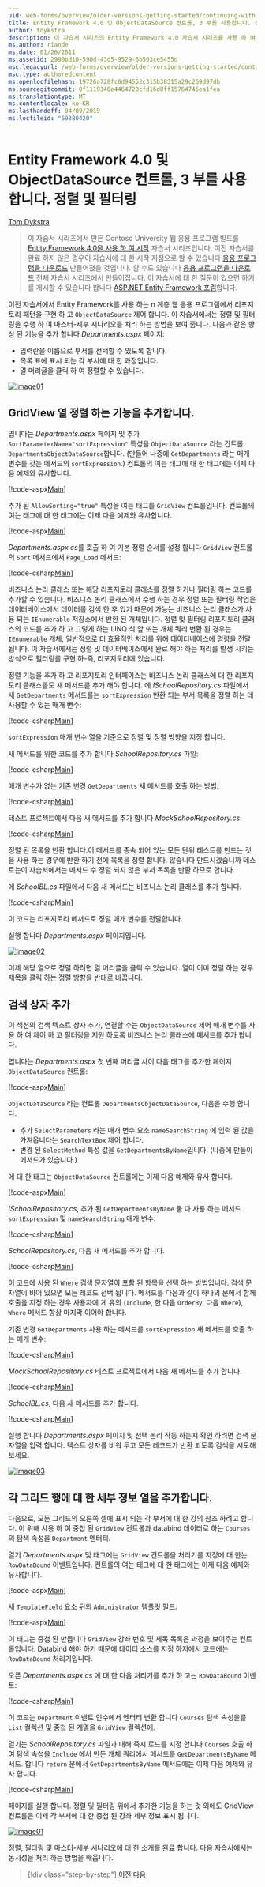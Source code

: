 ```yaml
---
uid: web-forms/overview/older-versions-getting-started/continuing-with-ef/using-the-entity-framework-and-the-objectdatasource-control-part-3-sorting-and-filtering
title: Entity Framework 4.0 및 ObjectDataSource 컨트롤, 3 부를 사용합니다. 정렬 및 필터링 | Microsoft Docs
author: tdykstra
description: 이 자습서 시리즈의 Entity Framework 4.0 자습서 시리즈를 사용 하 여 시작 하 여 만든 Contoso University 웹 응용 프로그램 기반으로 합니다. I...
ms.author: riande
ms.date: 01/26/2011
ms.assetid: 2990bd10-590d-43d5-9529-6b503ce5455d
msc.legacyurl: /web-forms/overview/older-versions-getting-started/continuing-with-ef/using-the-entity-framework-and-the-objectdatasource-control-part-3-sorting-and-filtering
msc.type: authoredcontent
ms.openlocfilehash: 19726a728fc6d94552c315b38315a29c269d97db
ms.sourcegitcommit: 0f1119340e4464720cfd16d0ff15764746ea1fea
ms.translationtype: MT
ms.contentlocale: ko-KR
ms.lasthandoff: 04/09/2019
ms.locfileid: "59380420"
---
```

# <a name="using-the-entity-framework-40-and-the-objectdatasource-control-part-3-sorting-and-filtering"></a>Entity Framework 4.0 및 ObjectDataSource 컨트롤, 3 부를 사용합니다. 정렬 및 필터링

[Tom Dykstra](https://github.com/tdykstra)

> 이 자습서 시리즈에서 만든 Contoso University 웹 응용 프로그램 빌드를 [Entity Framework 4.0을 사용 하 여 시작](https://asp.net/entity-framework/tutorials#Getting%20Started) 자습서 시리즈입니다. 이전 자습서를 완료 하지 않은 경우이 자습서에 대 한 시작 지점으로 할 수 있습니다 [응용 프로그램을 다운로드](https://code.msdn.microsoft.com/ASPNET-Web-Forms-97f8ee9a) 만들어졌을 것입니다. 할 수도 있습니다 [응용 프로그램을 다운로드](https://code.msdn.microsoft.com/ASPNET-Web-Forms-6c7197aa) 전체 자습서 시리즈에서 만들어집니다. 이 자습서에 대 한 질문이 있으면 하기를 게시할 수 있습니다 합니다 [ASP.NET Entity Framework 포럼](https://forums.asp.net/1227.aspx)합니다.


이전 자습서에서 Entity Framework를 사용 하는 n 계층 웹 응용 프로그램에서 리포지토리 패턴을 구현 하 고 `ObjectDataSource` 제어 합니다. 이 자습서에서는 정렬 및 필터링을 수행 하 여 마스터-세부 시나리오를 처리 하는 방법을 보여 줍니다. 다음과 같은 향상 된 기능을 추가 합니다 *Departments.aspx* 페이지:

- 입력란을 이름으로 부서를 선택할 수 있도록 합니다.
- 목록 표에 표시 되는 각 부서에 대 한 과정입니다.
- 열 머리글을 클릭 하 여 정렬할 수 있습니다.

[![Image01](using-the-entity-framework-and-the-objectdatasource-control-part-3-sorting-and-filtering/_static/image2.png)](using-the-entity-framework-and-the-objectdatasource-control-part-3-sorting-and-filtering/_static/image1.png)

## <a name="adding-the-ability-to-sort-gridview-columns"></a>GridView 열 정렬 하는 기능을 추가합니다.

엽니다는 *Departments.aspx* 페이지 및 추가 `SortParameterName="sortExpression"` 특성을 `ObjectDataSource` 라는 컨트롤 `DepartmentsObjectDataSource`합니다. (만들어 나중에 `GetDepartments` 라는 매개 변수를 갖는 메서드의 `sortExpression`.) 컨트롤의 여는 태그에 대 한 태그에는 이제 다음 예제와 유사합니다.

[!code-aspx[Main](using-the-entity-framework-and-the-objectdatasource-control-part-3-sorting-and-filtering/samples/sample1.aspx)]

추가 된 `AllowSorting="true"` 특성을 여는 태그를 `GridView` 컨트롤입니다. 컨트롤의 여는 태그에 대 한 태그에는 이제 다음 예제와 유사합니다.

[!code-aspx[Main](using-the-entity-framework-and-the-objectdatasource-control-part-3-sorting-and-filtering/samples/sample2.aspx)]

*Departments.aspx.cs*를 호출 하 여 기본 정렬 순서를 설정 합니다 `GridView` 컨트롤의 `Sort` 메서드에서 `Page_Load` 메서드:

[!code-csharp[Main](using-the-entity-framework-and-the-objectdatasource-control-part-3-sorting-and-filtering/samples/sample3.cs)]

비즈니스 논리 클래스 또는 해당 리포지토리 클래스를 정렬 하거나 필터링 하는 코드를 추가할 수 있습니다. 비즈니스 논리 클래스에서 수행 하는 경우 정렬 또는 필터링 작업은 데이터베이스에서 데이터를 검색 한 후 있기 때문에 가능는 비즈니스 논리 클래스가 사용 되는 `IEnumerable` 저장소에서 반환 된 개체입니다. 정렬 및 필터링 리포지토리 클래스의 코드를 추가 하 고 그렇게 하는 LINQ 식 앞 또는 개체 쿼리 변환 된 경우는 `IEnumerable` 개체, 일반적으로 더 효율적인 처리를 위해 데이터베이스에 명령을 전달 됩니다. 이 자습서에서는 정렬 및 데이터베이스에서 완료 해야 하는 처리를 발생 시키는 방식으로 필터링를 구현 하-즉, 리포지토리에 있습니다.

정렬 기능을 추가 하 고 리포지토리 인터페이스는 비즈니스 논리 클래스에 대 한 리포지토리 클래스를도 새 메서드를 추가 해야 합니다. 에 *ISchoolRepository.cs* 파일에서 새 `GetDepartments` 메서드를는 `sortExpression` 반환 되는 부서 목록을 정렬 하는 데 사용할 수 있는 매개 변수:

[!code-csharp[Main](using-the-entity-framework-and-the-objectdatasource-control-part-3-sorting-and-filtering/samples/sample4.cs)]

`sortExpression` 매개 변수 열을 기준으로 정렬 및 정렬 방향을 지정 합니다.

새 메서드를 위한 코드를 추가 합니다 *SchoolRepository.cs* 파일:

[!code-csharp[Main](using-the-entity-framework-and-the-objectdatasource-control-part-3-sorting-and-filtering/samples/sample5.cs)]

매개 변수가 없는 기존 변경 `GetDepartments` 새 메서드를 호출 하는 방법.

[!code-csharp[Main](using-the-entity-framework-and-the-objectdatasource-control-part-3-sorting-and-filtering/samples/sample6.cs)]

테스트 프로젝트에서 다음 새 메서드를 추가 합니다 *MockSchoolRepository.cs*:

[!code-csharp[Main](using-the-entity-framework-and-the-objectdatasource-control-part-3-sorting-and-filtering/samples/sample7.cs)]

정렬 된 목록을 반환 합니다.이 메서드를 종속 되어 있는 모든 단위 테스트를 만드는 것을 사용 하는 경우에 반환 하기 전에 목록을 정렬 합니다. 않습니다 만드시겠습니까 테스트는이 자습서에서는 메서드 수 정렬 되지 않은 부서 목록을 반환 하므로 합니다.

에 *SchoolBL.cs* 파일에서 다음 새 메서드는 비즈니스 논리 클래스를 추가 합니다.

[!code-csharp[Main](using-the-entity-framework-and-the-objectdatasource-control-part-3-sorting-and-filtering/samples/sample8.cs)]

이 코드는 리포지토리 메서드로 정렬 매개 변수를 전달합니다.

실행 합니다 *Departments.aspx* 페이지입니다.

[![Image02](using-the-entity-framework-and-the-objectdatasource-control-part-3-sorting-and-filtering/_static/image4.png)](using-the-entity-framework-and-the-objectdatasource-control-part-3-sorting-and-filtering/_static/image3.png)

이제 해당 열으로 정렬 하려면 열 머리글을 클릭 수 있습니다. 열이 이미 정렬 하는 경우 제목을 클릭 하는 정렬 방향을 반대로 바꿉니다.

## <a name="adding-a-search-box"></a>검색 상자 추가

이 섹션의 검색 텍스트 상자 추가, 연결할 수는 `ObjectDataSource` 제어 매개 변수를 사용 하 여 제어 하 고 필터링을 지원 하도록 비즈니스 논리 클래스에 메서드를 추가 합니다.

엽니다는 *Departments.aspx* 첫 번째 머리글 사이 다음 태그를 추가한 페이지 `ObjectDataSource` 컨트롤:

[!code-aspx[Main](using-the-entity-framework-and-the-objectdatasource-control-part-3-sorting-and-filtering/samples/sample9.aspx)]

`ObjectDataSource` 라는 컨트롤 `DepartmentsObjectDataSource`, 다음을 수행 합니다.

- 추가 `SelectParameters` 라는 매개 변수 요소 `nameSearchString` 에 입력 된 값을 가져옵니다는 `SearchTextBox` 제어 합니다.
- 변경 된 `SelectMethod` 특성 값을 `GetDepartmentsByName`입니다. (나중에 만들이 메서드가 있습니다.)

에 대 한 태그는 `ObjectDataSource` 컨트롤에는 이제 다음 예제와 유사 합니다.

[!code-aspx[Main](using-the-entity-framework-and-the-objectdatasource-control-part-3-sorting-and-filtering/samples/sample10.aspx)]

*ISchoolRepository.cs*, 추가 된 `GetDepartmentsByName` 둘 다 사용 하는 메서드 `sortExpression` 및 `nameSearchString` 매개 변수:

[!code-csharp[Main](using-the-entity-framework-and-the-objectdatasource-control-part-3-sorting-and-filtering/samples/sample11.cs)]

*SchoolRepository.cs*, 다음 새 메서드를 추가 합니다.

[!code-csharp[Main](using-the-entity-framework-and-the-objectdatasource-control-part-3-sorting-and-filtering/samples/sample12.cs)]

이 코드에 사용 된 `Where` 검색 문자열이 포함 된 항목을 선택 하는 방법입니다. 검색 문자열이 비어 있으면 모든 레코드 선택 됩니다. 메서드를 다음과 같이 하나의 문에서 함께 호출을 지정 하는 경우 사용자에 게 유의 (`Include`, 한 다음 `OrderBy`, 다음 `Where`), `Where` 메서드 항상 마지막 이어야 합니다.

기존 변경 `GetDepartments` 사용 하는 메서드를 `sortExpression` 새 메서드를 호출 하는 매개 변수:

[!code-csharp[Main](using-the-entity-framework-and-the-objectdatasource-control-part-3-sorting-and-filtering/samples/sample13.cs)]

*MockSchoolRepository.cs* 테스트 프로젝트에서 다음 새 메서드를 추가 합니다.

[!code-csharp[Main](using-the-entity-framework-and-the-objectdatasource-control-part-3-sorting-and-filtering/samples/sample14.cs)]

*SchoolBL.cs*, 다음 새 메서드를 추가 합니다.

[!code-csharp[Main](using-the-entity-framework-and-the-objectdatasource-control-part-3-sorting-and-filtering/samples/sample15.cs)]

실행 합니다 *Departments.aspx* 페이지 및 선택 논리 작동 하는지 확인 하려면 검색 문자열을 입력 합니다. 텍스트 상자를 비워 두고 모든 레코드가 반환 되도록 검색을 시도해 보세요.

[![Image03](using-the-entity-framework-and-the-objectdatasource-control-part-3-sorting-and-filtering/_static/image6.png)](using-the-entity-framework-and-the-objectdatasource-control-part-3-sorting-and-filtering/_static/image5.png)

## <a name="adding-a-details-column-for-each-grid-row"></a>각 그리드 행에 대 한 세부 정보 열을 추가합니다.

다음으로, 모든 그리드의 오른쪽 셀에 표시 되는 각 부서에 대 한 강의 참조 하려고 합니다. 이 위해 사용 하 여 중첩 된 `GridView` 컨트롤과 databind 데이터로 하는 `Courses` 의 탐색 속성을 `Department` 엔터티.

열기 *Departments.aspx* 및 태그에는 `GridView` 컨트롤을 처리기를 지정에 대 한는 `RowDataBound` 이벤트입니다. 컨트롤의 여는 태그에 대 한 태그에는 이제 다음 예제와 유사합니다.

[!code-aspx[Main](using-the-entity-framework-and-the-objectdatasource-control-part-3-sorting-and-filtering/samples/sample16.aspx)]

새 `TemplateField` 요소 뒤의 `Administrator` 템플릿 필드:

[!code-aspx[Main](using-the-entity-framework-and-the-objectdatasource-control-part-3-sorting-and-filtering/samples/sample17.aspx)]

이 태그는 중첩 된 만듭니다 `GridView` 강좌 번호 및 제목 목록은 과정을 보여주는 컨트롤입니다. Databind 해야 하기 때문에 데이터 소스를 지정 하지에서 코드에는 `RowDataBound` 처리기입니다.

오픈 *Departments.aspx.cs* 에 대 한 다음 처리기를 추가 하 고는 `RowDataBound` 이벤트:

[!code-csharp[Main](using-the-entity-framework-and-the-objectdatasource-control-part-3-sorting-and-filtering/samples/sample18.cs)]

이 코드는 `Department` 이벤트 인수에서 엔터티 변환 합니다 `Courses` 탐색 속성을를 `List` 컬렉션 및 중첩 된 계열을 `GridView` 컬렉션에.

열기는 *SchoolRepository.cs* 파일과 대해 즉시 로드를 지정 합니다 `Courses` 호출 하 여 탐색 속성을 `Include` 에서 만든 개체 쿼리에서 메서드를 `GetDepartmentsByName` 메서드. 합니다 `return` 문에서 `GetDepartmentsByName` 메서드에는 이제 다음 예제와 유사 합니다.

[!code-csharp[Main](using-the-entity-framework-and-the-objectdatasource-control-part-3-sorting-and-filtering/samples/sample19.cs)]

페이지를 실행 합니다. 정렬 및 필터링 위에서 추가한 기능을 하는 것 외에도 GridView 컨트롤은 이제 각 부서에 대 한 중첩 된 강좌 세부 정보 표시 됩니다.

[![Image01](using-the-entity-framework-and-the-objectdatasource-control-part-3-sorting-and-filtering/_static/image8.png)](using-the-entity-framework-and-the-objectdatasource-control-part-3-sorting-and-filtering/_static/image7.png)

정렬, 필터링 및 마스터-세부 시나리오에 대 한 소개를 완료 합니다. 다음 자습서에서는 동시성을 처리 하는 방법을 배웁니다.

> [!div class="step-by-step"]
> [이전](using-the-entity-framework-and-the-objectdatasource-control-part-2-adding-a-business-logic-layer-and-unit-tests.md)
> [다음](handling-concurrency-with-the-entity-framework-in-an-asp-net-web-application.md)
